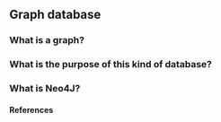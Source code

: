 ## Graph database

### What is a graph?

### What is the purpose of this kind of database?

### What is Neo4J?

#### References
[]()